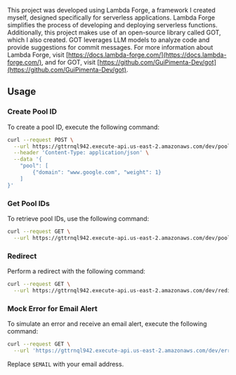 This project was developed using Lambda Forge, a framework I created myself, designed specifically for serverless applications. Lambda Forge simplifies the process of developing and deploying serverless functions. Additionally, this project makes use of an open-source library called GOT, which I also created. GOT leverages LLM models to analyze code and provide suggestions for commit messages. For more information about Lambda Forge, visit [https://docs.lambda-forge.com/](https://docs.lambda-forge.com/), and for GOT, visit [https://github.com/GuiPimenta-Dev/got](https://github.com/GuiPimenta-Dev/got).

## Usage

### Create Pool ID

To create a pool ID, execute the following command:

```bash
curl --request POST \
  --url https://gttrnql942.execute-api.us-east-2.amazonaws.com/dev/pool \
  --header 'Content-Type: application/json' \
  --data '{
	"pool": [
		{"domain": "www.google.com", "weight": 1}
	]
}'
```

### Get Pool IDs

To retrieve pool IDs, use the following command:

```bash
curl --request GET \
  --url https://gttrnql942.execute-api.us-east-2.amazonaws.com/dev/pool
```

### Redirect

Perform a redirect with the following command:

```bash
curl --request GET \
  --url https://gttrnql942.execute-api.us-east-2.amazonaws.com/dev/redirect/0046f203-b396-4c76-950f-273a9c65cad8
```

### Mock Error for Email Alert

To simulate an error and receive an email alert, execute the following command:

```bash
curl --request GET \
  --url 'https://gttrnql942.execute-api.us-east-2.amazonaws.com/dev/error?=&email=$EMAIL'
```

Replace `$EMAIL` with your email address.
